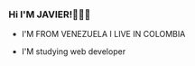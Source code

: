 ### Hi I'M JAVIER!👋💢❌


- I'M FROM VENEZUELA  I LIVE IN COLOMBIA 


-  I'M  studying  web developer
